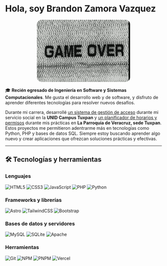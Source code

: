 <!--
**CodeBazv/CodeBazv** is a ✨ _special_ ✨ repository because its `README.md` (this file) appears on your GitHub profile.
-->

# Hola, soy Brandon Zamora Vazquez

<div align="center">
  <img src="GameOver.gif" width="300" height="200" style="border-radius: 15px;" />
</div>

🎓 **Recién egresado de Ingeniería en Software y Sistemas Computacionales**. Me gusta el desarrollo web y de software, y disfruto de aprender diferentes tecnologías para resolver nuevos desafíos.

Durante mi carrera, desarrollé [un sistema de gestión de acceso](https://github.com/Brandzv/Apreac) durante mi servicio social en la **UNID Campus Tuxpan** y [un planificador de horarios y permisos](https://github.com/Brandzv/Geshovap) durante mis prácticas en **La Parroquia de Veracruz, sede Tuxpan**. Estos proyectos me permitieron adentrarme más en tecnologías como Python, PHP y bases de datos SQL. Siempre estoy buscando aprender algo nuevo y crear aplicaciones que ofrezcan soluciones prácticas y efectivas.

---

## 🛠️ Tecnologías y herramientas

### Lenguajes

![HTML5](https://img.shields.io/badge/html5-%23E34F26.svg?style=for-the-badge&logo=html5&logoColor=white)
![CSS3](https://img.shields.io/badge/css3-%231572B6.svg?style=for-the-badge&logo=css3&logoColor=white)
![JavaScript](https://img.shields.io/badge/javascript-%23323330.svg?style=for-the-badge&logo=javascript&logoColor=%23F7DF1E)
![PHP](https://img.shields.io/badge/php-%23777BB4.svg?style=for-the-badge&logo=php&logoColor=white)
![Python](https://img.shields.io/badge/python-%2314354C.svg?style=for-the-badge&logo=python&logoColor=white)

### Frameworks y librerías

![Astro](https://img.shields.io/badge/astro-%232C2052.svg?style=for-the-badge&logo=astro&logoColor=white)
![TailwindCSS](https://img.shields.io/badge/tailwindcss-%2338B2AC.svg?style=for-the-badge&logo=tailwind-css&logoColor=white)
![Bootstrap](https://img.shields.io/badge/bootstrap-%238511FA.svg?style=for-the-badge&logo=bootstrap&logoColor=white)

### Bases de datos y servidores

![MySQL](https://img.shields.io/badge/mysql-%2300f.svg?style=for-the-badge&logo=mysql&logoColor=white)
![SQLite](https://img.shields.io/badge/sqlite-%2307405e.svg?style=for-the-badge&logo=sqlite&logoColor=white)
![Apache](https://img.shields.io/badge/apache-%23D42029.svg?style=for-the-badge&logo=apache&logoColor=white)

### Herramientas

![Git](https://img.shields.io/badge/git-%23F05033.svg?style=for-the-badge&logo=git&logoColor=white)
![NPM](https://img.shields.io/badge/NPM-%23CB3837.svg?style=for-the-badge&logo=npm&logoColor=white)
![PNPM](https://img.shields.io/badge/pnpm-%234a4a4a.svg?style=for-the-badge&logo=pnpm&logoColor=f69220)
![Vercel](https://img.shields.io/badge/vercel-%23000000.svg?style=for-the-badge&logo=vercel&logoColor=white)
